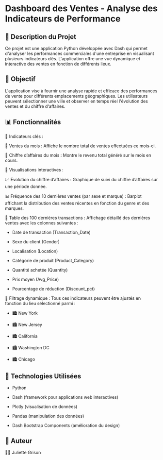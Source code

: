 # Dashboard des Ventes - Analyse des Indicateurs de Performance

## 📌 Description du Projet
Ce projet est une application Python développée avec Dash qui permet d'analyser les performances commerciales d'une entreprise en visualisant plusieurs indicateurs clés. L'application offre une vue dynamique et interactive des ventes en fonction de différents lieux.

## 🎯 Objectif
L'application vise à fournir une analyse rapide et efficace des performances de vente pour différents emplacements géographiques. Les utilisateurs peuvent sélectionner une ville et observer en temps réel l'évolution des ventes et du chiffre d'affaires.

## 📊 Fonctionnalités
🔹 Indicateurs clés :

📌 Ventes du mois : Affiche le nombre total de ventes effectuées ce mois-ci.

📌 Chiffre d’affaires du mois : Montre le revenu total généré sur le mois en cours.

🔹 Visualisations interactives :

📈 Évolution du chiffre d’affaires : Graphique de suivi du chiffre d’affaires sur une période donnée.

📊 Fréquence des 10 dernières ventes (par sexe et marque) : Barplot affichant la distribution des ventes récentes en fonction du genre et des marques.

📑 Table des 100 dernières transactions : Affichage détaillé des dernières ventes avec les colonnes suivantes :

- Date de transaction (Transaction_Date)

- Sexe du client (Gender)

- Localisation (Location)

- Catégorie de produit (Product_Category)

- Quantité achetée (Quantity)

- Prix moyen (Avg_Price)

- Pourcentage de réduction (Discount_pct)

🔹 Filtrage dynamique :
Tous ces indicateurs peuvent être ajustés en fonction du lieu sélectionné parmi :

- 🏙 New York

- 🏙 New Jersey

- 🏙 California

- 🏙 Washington DC

- 🏙 Chicago

## 🚀 Technologies Utilisées
- Python

- Dash (framework pour applications web interactives)

- Plotly (visualisation de données)

- Pandas (manipulation des données)

- Dash Bootstrap Components (amélioration du design)

## 📌 Auteur
👩‍💻 Juliette Grison
